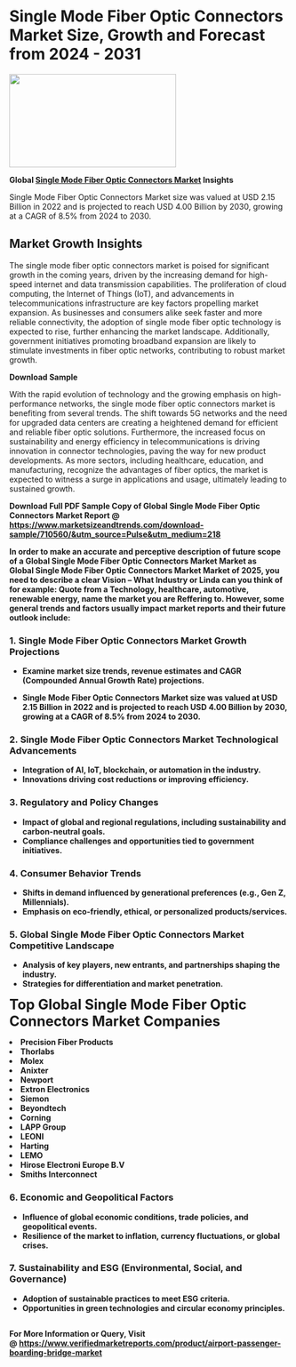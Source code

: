 <H1>Single Mode Fiber Optic Connectors Market Size, Growth and Forecast from 2024 - 2031</H1><img class="aligncenter size-medium wp-image-584254" src="https://thirdeyenews.in/wp-content/uploads/2024/09/Global-Market-Research-300x168.jpeg" alt="" width="300" height="168" /><p><strong>Global&nbsp;<a href="https://www.marketsizeandtrends.com/download-sample/710560/&amp;utm_source=Pulse&amp;utm_medium=218">Single Mode Fiber Optic Connectors Market</a> Insights</strong></p><p>Single Mode Fiber Optic Connectors Market size was valued at USD 2.15 Billion in 2022 and is projected to reach USD 4.00 Billion by 2030, growing at a CAGR of 8.5% from 2024 to 2030.</p><p><h2>Market Growth Insights</h2> <p>The single mode fiber optic connectors market is poised for significant growth in the coming years, driven by the increasing demand for high-speed internet and data transmission capabilities. The proliferation of cloud computing, the Internet of Things (IoT), and advancements in telecommunications infrastructure are key factors propelling market expansion. As businesses and consumers alike seek faster and more reliable connectivity, the adoption of single mode fiber optic technology is expected to rise, further enhancing the market landscape. Additionally, government initiatives promoting broadband expansion are likely to stimulate investments in fiber optic networks, contributing to robust market growth.</p> <p><strong>Download Sample</strong></p> <p>With the rapid evolution of technology and the growing emphasis on high-performance networks, the single mode fiber optic connectors market is benefiting from several trends. The shift towards 5G networks and the need for upgraded data centers are creating a heightened demand for efficient and reliable fiber optic solutions. Furthermore, the increased focus on sustainability and energy efficiency in telecommunications is driving innovation in connector technologies, paving the way for new product developments. As more sectors, including healthcare, education, and manufacturing, recognize the advantages of fiber optics, the market is expected to witness a surge in applications and usage, ultimately leading to sustained growth.</p> <p><strong></p><p><span class=""><strong>Download Full PDF Sample Copy of Global Single Mode Fiber Optic Connectors Market Report</strong> @ <a href="https://www.marketsizeandtrends.com/download-sample/710560/&amp;utm_source=Pulse&amp;utm_medium=218" target="_blank">https://www.marketsizeandtrends.com/download-sample/710560/&amp;utm_source=Pulse&amp;utm_medium=218</a></span></p><p>In order to make an accurate and perceptive description of future scope of a Global&nbsp;Single Mode Fiber Optic Connectors Market Market as Global&nbsp;Single Mode Fiber Optic Connectors Market Market of 2025, you need to describe a clear Vision &ndash; What Industry or Linda can you think of for example: Quote from a Technology, healthcare, automotive, renewable energy, name the market you are Reffering to. However, some general trends and factors usually impact market reports and their future outlook include:</p><h3>1.&nbsp;<strong>Single Mode Fiber Optic Connectors Market Growth Projections</strong></h3><ul><li>Examine market size trends, revenue estimates and CAGR (Compounded Annual Growth Rate) projections.</li><li><p>Single Mode Fiber Optic Connectors Market size was valued at USD 2.15 Billion in 2022 and is projected to reach USD 4.00 Billion by 2030, growing at a CAGR of 8.5% from 2024 to 2030.</p></li></ul><h3>2.&nbsp;<strong>Single Mode Fiber Optic Connectors Market Technological Advancements</strong></h3><ul><li>Integration of AI, IoT, blockchain, or automation in the industry.</li><li>Innovations driving cost reductions or improving efficiency.</li></ul><h3>3.&nbsp;<strong>Regulatory and Policy Changes</strong></h3><ul><li>Impact of global and regional regulations, including sustainability and carbon-neutral goals.</li><li>Compliance challenges and opportunities tied to government initiatives.</li></ul><h3>4.&nbsp;<strong>Consumer Behavior Trends</strong></h3><ul><li>Shifts in demand influenced by generational preferences (e.g., Gen Z, Millennials).</li><li>Emphasis on eco-friendly, ethical, or personalized products/services.</li></ul><h3>5.&nbsp;<strong>Global Single Mode Fiber Optic Connectors Market Competitive Landscape</strong></h3><ul><li>Analysis of key players, new entrants, and partnerships shaping the industry.</li><li>Strategies for differentiation and market penetration.</li></ul><p data-pm-slice="1 1 []"><span style="color: inherit; font-family: inherit; font-size: 25px;">Top Global Single Mode Fiber Optic Connectors Market Companies</span></p><div class="" data-test-id=""><p><li>Precision Fiber Products</li><li> Thorlabs</li><li> Molex</li><li> Anixter</li><li> Newport</li><li> Extron Electronics</li><li> Siemon</li><li> Beyondtech</li><li> Corning</li><li> LAPP Group</li><li> LEONI</li><li> Harting</li><li> LEMO</li><li> Hirose Electroni Europe B.V</li><li> Smiths Interconnect</li></p></div><h3>6.&nbsp;<strong>Economic and Geopolitical Factors</strong></h3><ul><li>Influence of global economic conditions, trade policies, and geopolitical events.</li><li>Resilience of the market to inflation, currency fluctuations, or global crises.</li></ul><h3>7.&nbsp;<strong>Sustainability and ESG (Environmental, Social, and Governance)</strong></h3><ul><li>Adoption of sustainable practices to meet ESG criteria.</li><li>Opportunities in green technologies and circular economy principles.</li></ul><h2><strong style="font-size: 14px;">For More Information or Query, Visit @&nbsp;</strong><a style="background-color: #ffffff; font-size: 14px;" href="https://www.marketsizeandtrends.com/report/single-mode-fiber-optic-connectors-market/" target="_blank">https://www.verifiedmarketreports.com/product/airport-passenger-boarding-bridge-market</a></h2>
